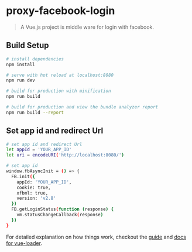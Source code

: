 # proxy-facebook-login

> A Vue.js project is middle ware for login with facebook.

## Build Setup

``` bash
# install dependencies
npm install

# serve with hot reload at localhost:8080
npm run dev

# build for production with minification
npm run build

# build for production and view the bundle analyzer report
npm run build --report
```

## Set app id and redirect Url
``` bash
# set app id and redirect Url
let appId = 'YOUR_APP_ID'
let uri = encodeURI('http://localhost:8080/')

# set app id
window.fbAsyncInit = () => {
  FB.init({
    appId: 'YOUR_APP_ID',
    cookie: true,
    xfbml: true,
    version: 'v2.8'
  })
  FB.getLoginStatus(function (response) {
    vm.statusChangeCallback(response)
  })
}
```

For detailed explanation on how things work, checkout the [guide](http://vuejs-templates.github.io/webpack/) and [docs for vue-loader](http://vuejs.github.io/vue-loader).
